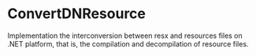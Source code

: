 # ConvertDNResource
Implementation the interconversion between resx and resources files on .NET platform, that is, the compilation and decompilation of resource files.
